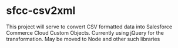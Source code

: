 # sfcc-csv2xml

This project will serve to convert CSV formatted data into Salesforce Commerce Cloud Custom Objects.
Currently using jQuery for the transformation. 
May be moved to Node and other such libraries
